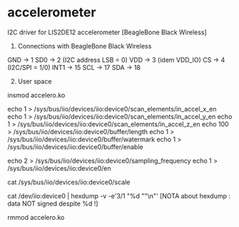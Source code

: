 # accelerometer
I2C driver for LIS2DE12 accelerometer [BeagleBone Black Wireless]



1) Connections with BeagleBone Black Wireless

GND  -> 1
SD0  -> 2  (I2C address LSB = 0)
VDD  -> 3  (idem VDD_IO)
CS   -> 4  (I2C/SPI = 1/0)
INT1 -> 15
SCL  -> 17
SDA  -> 18



2) User space

insmod accelero.ko

echo 1 > /sys/bus/iio/devices/iio\:device0/scan_elements/in_accel_x_en
echo 1 > /sys/bus/iio/devices/iio\:device0/scan_elements/in_accel_y_en
echo 1 > /sys/bus/iio/devices/iio\:device0/scan_elements/in_accel_z_en
echo 100 > /sys/bus/iio/devices/iio\:device0/buffer/length
echo 1 > /sys/bus/iio/devices/iio\:device0/buffer/watermark
echo 1 > /sys/bus/iio/devices/iio\:device0/buffer/enable

echo 2 > /sys/bus/iio/devices/iio\:device0/sampling_frequency
echo 1 > /sys/bus/iio/devices/iio\:device0/en

cat /sys/bus/iio/devices/iio\:device0/scale

cat /dev/iio\:device0 | hexdump -v -e'3/1 "%d ""\n"'
	[NOTA about hexdump : data NOT signed despite %d !]

rmmod accelero.ko

